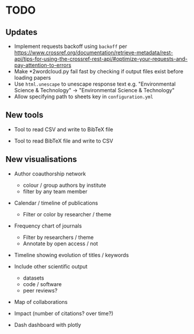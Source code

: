 TODO
====

## Updates

* Implement requests backoff using `backoff` per https://www.crossref.org/documentation/retrieve-metadata/rest-api/tips-for-using-the-crossref-rest-api/#optimize-your-requests-and-pay-attention-to-errors
* Make *2wordcloud.py fail fast by checking if output files exist before loading papers
* Use `html.unescape` to unescape response text e.g. "Environmental Science &amp; Technology" -> "Environmental Science & Technology"
* Allow specifying path to sheets key in `configuration.yml`


## New tools

* Tool to read CSV and write to BibTeX file

* Tool to read BibTeX file and write to CSV


## New visualisations

* Author coauthorship network
  - colour / group authors by institute
  - filter by any team member

* Calendar / timeline of publications
  - Filter or color by researcher / theme

* Frequency chart of journals
  - Filter by researchers / theme
  - Annotate by open access / not

* Timeline showing evolution of titles / keywords

* Include other scientific output
  - datasets
  - code / software
  - peer reviews?

* Map of collaborations

* Impact (number of citations? over time?)

* Dash dashboard with plotly
